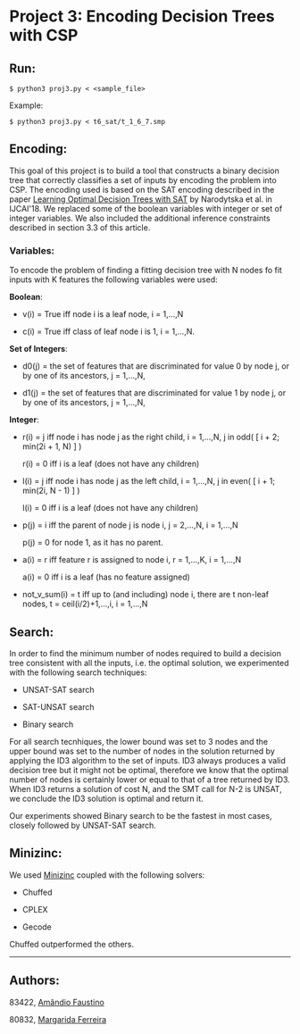 # Project 3: Encoding Decision Trees with CSP

## Run:

`$ python3 proj3.py < <sample_file>`

Example:

`$ python3 proj3.py < t6_sat/t_1_6_7.smp`

## Encoding:

This goal of this project is to build a tool that constructs a binary decision tree that correctly classifies a set of inputs by encoding the problem into CSP. The encoding used is based on the SAT encoding described in the paper [Learning Optimal Decision Trees with SAT](https://www.ijcai.org/proceedings/2018/189) by Narodytska et al. in IJCAI'18. We replaced some of the boolean variables with integer or set of integer variables. We also included the additional inference constraints described in section 3.3 of this article.

### Variables:
To encode the problem of finding a fitting decision tree with N nodes fo fit inputs with K features the following variables were used:

**Boolean**:
- v(i) = True iff node i is a leaf node, i = 1,...,N

- c(i) = True iff class of leaf node i is 1, i = 1,...,N.

**Set of Integers**:
- d0(j) = the set of features that are discriminated for value 0 by node j, or by one of its ancestors, j = 1,...,N,

- d1(j) = the set of features that are discriminated for value 1 by node j, or by one of its ancestors, j = 1,...,N,

**Integer**:
- r(i) = j iff node i has node j as the right child, i = 1,...,N, j in odd( [ i + 2; min(2i + 1, N) ] )

  r(i) = 0 iff i is a leaf (does not have any children)
  
- l(i) = j iff node i has node j as the left child, i = 1,...,N, j in even( [ i + 1; min(2i, N - 1) ] )

  l(i) = 0 iff i is a leaf (does not have any children)
  
- p(j) = i iff the parent of node j is node i, j = 2,...,N, i = 1,...,N

  p(j) = 0 for node 1, as it has no parent.

- a(i) = r iff feature r is assigned to node i, r = 1,...,K, i = 1,...,N

  a(i) = 0 iff i is a leaf (has no feature assigned)

- not_v_sum(i) = t iff up to (and including) node i, there are t non-leaf nodes, t = ceil(i/2)+1,...,i, i = 1,...,N

## Search:
In order to find the minimum number of nodes required to build a decision tree consistent with all the inputs, i.e. the optimal solution, we experimented with the following search techniques:

 - UNSAT-SAT search
 
 - SAT-UNSAT search
 
 - Binary search
 
For all search tecnhiques, the lower bound was set to 3 nodes and the upper bound was set to the number of nodes in the solution returned by applying the ID3 algorithm to the set of inputs. ID3 always produces a valid decision tree but it might not be optimal, therefore we know that the optimal number of nodes is certainly lower or equal to that of a tree returned by ID3. When ID3 returns a solution of cost N, and the SMT call for N-2 is UNSAT, we conclude the ID3 solution is optimal and return it.

Our experiments showed Binary search to be the fastest in most cases, closely followed by UNSAT-SAT search.

## Minizinc:
We used [Minizinc](https://www.minizinc.org/) coupled with the following solvers:

- Chuffed

- CPLEX

- Gecode

Chuffed outperformed the others.

-----
## Authors:

83422, [Amândio Faustino](https://github.com/Nandinski)

80832, [Margarida Ferreira](https://github.com/Marghrid)

